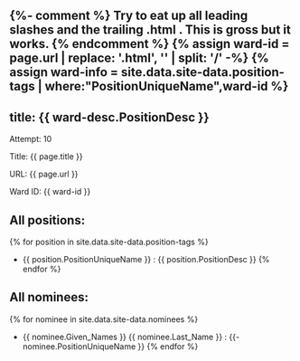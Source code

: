 {%- comment %} 
Try to eat up all leading slashes and the trailing .html . 
This is gross but it works.
{% endcomment %}
{% assign ward-id = page.url | replace: '.html', '' | split: '/' -%}
{% assign ward-info = site.data.site-data.position-tags |
where:"PositionUniqueName",ward-id %}
---
title: {{ ward-desc.PositionDesc }}
---
Attempt: 10

Title: {{ page.title }} 

URL: {{ page.url }}

Ward ID: {{ ward-id }}

## All positions: 

{% for position in site.data.site-data.position-tags %}
- {{ position.PositionUniqueName }} : {{ position.PositionDesc }}
{% endfor %}

## All nominees: 

{% for nominee in site.data.site-data.nominees %}
- {{ nominee.Given_Names }} {{ nominee.Last_Name }} : 
  {{- nominee.PositionUniqueName }}
{% endfor %}
